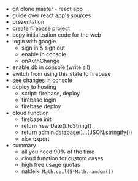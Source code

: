 * git clone master - react app
* guide over react app's sources
* prezentation
* create firebase project
* copy initialization code for the web
* login with google
    * sign in & sign out
    * enable in console
    * onAuthChange
* enable db in console (write all)
* switch from using this.state to firebase
* see changes in console
* deploy to hosting
    * script: firebase, deploy
    * firebase login
    * firebase deploy
* cloud function
    * firebase init
    * return new Date().toString()
    * return admin.database()...(JSON.stringify())
    * xlsx export
* summary
    * all you need 90% of the time
    * cloud function for custom cases
    * high free usage quotas
    * naklejki `Math.ceil(5*Math.random())`